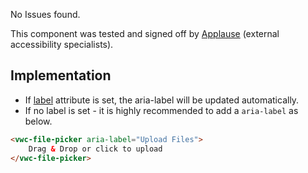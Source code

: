 <div class="a11y-test">
  <vwc-icon name="check-solid" connotation="success" size="1"></vwc-icon> 
  <div>
    <p>No Issues found.</p>
    <p>This component was tested and signed off by <a href="https://www.applause.com/">Applause</a> (external accessibility specialists).</p>
  </div>
</div>

## Implementation

- If [label](#label) attribute is set, the aria-label will be updated automatically.
- If no label is set - it is highly recommended to add a `aria-label` as below.

```html
<vwc-file-picker aria-label="Upload Files">
	Drag & Drop or click to upload
</vwc-file-picker>
```
